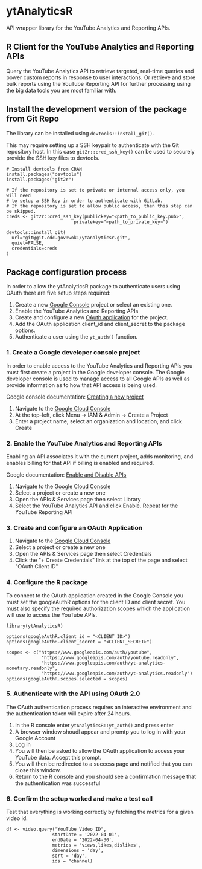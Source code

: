 # ytAnalyticsR

API wrapper library for the YouTube Analytics and Reporting APIs.

## R Client for the YouTube Analytics and Reporting APIs

Query the YouTube Analytics API to retrieve targeted, real-time queries and
power custom reports in response to user interactions. Or retrieve and store
bulk reports using the YouTube Reporting API for further processing using
the big data tools you are most familiar with.

## Install the development version of the package from Git Repo

The library can be installed using `devtools::install_git()`.

This may require setting up a SSH keypair to authenticate with the Git repository
host.  In this case `git2r::cred_ssh_key()` can be used to securely provide
the SSH key files to devtools.

```
# Install devtools from CRAN
install.packages("devtools")
install.packages("git2r")

# If the repository is set to private or internal access only, you will need
# to setup a SSH key in order to authenticate with GitLab.
# If the repository is set to allow public access, then this step can be skipped.
creds <- git2r::cred_ssh_key(publickey="<path_to_public_key.pub>",
                         privatekey="<path_to_private_key>")

devtools::install_git(
  url="git@git.cdc.gov:wok1/ytanalyticsr.git",
  quiet=FALSE,
  credentials=creds
)
```

## Package configuration process

In order to allow the ytAnalyticsR package to authenticate users using OAuth
there are five setup steps required:

1. Create a new [Google Console](https://console.cloud.google.com/) project or select an existing one.
2. Enable the YouTube Analytics and Reporting APIs
3. Create and configure a new [OAuth application](https://support.google.com/googleapi/answer/6158849?hl=en) for the project.
4. Add the OAuth application client_id and client_secret to the package options.
5. Authenticate a user using the `yt_auth()` function.

### 1. Create a Google developer console project
In order to enable access to the YouTube Analytics and Reporting APIs you must first create
a project in the Google developer console. The Google developer console is used to manage access to all Google APIs as well as provide information as to how that API access is being used.

Google console documentation: [Creating a new project](https://developers.google.com/workspace/guides/create-project)

1. Navigate to the [Google Cloud Console](https://console.cloud.google.com/)
2. At the top-left, click Menu -> IAM & Admin -> Create a Project
3. Enter a project name, select an organization and location, and click Create

### 2. Enable the YouTube Analytics and Reporting APIs
Enabling an API associates it with the current project, adds monitoring, and enables billing for that API if billing is enabled and required.

Google documentation: [Enable and Disable APIs](https://support.google.com/googleapi/answer/6158841?hl=en&ref_topic=7013279)

1. Navigate to the [Google Cloud Console](https://console.cloud.google.com/)
2. Select a project or create a new one
3. Open the APIs & Services page then select Library
4. Select the YouTube Analytics API and click Enable.  Repeat for the YouTube Reporting API

### 3. Create and configure an OAuth Application
1. Navigate to the [Google Cloud Console](https://console.cloud.google.com/)
2. Select a project or create a new one
3. Open the APIs & Services page then select Credentials
4. Click the "+ Create Credentials" link at the top of the page and select "OAuth Client ID"

### 4. Configure the R package
To connect to the OAuth application created in the Google Console you must set
the googleAuthR options for the client ID and client secret.  You must also
specify the required authorization scopes which the application will use to
access the YouTube APIs.

```
library(ytAnalyticsR)

options(googleAuthR.client_id = "<CLIENT_ID>")
options(googleAuthR.client_secret = "<CLIENT_SECRET>")

scopes <- c("https://www.googleapis.com/auth/youtube",
             "https://www.googleapis.com/auth/youtube.readonly",
             "https://www.googleapis.com/auth/yt-analytics-monetary.readonly",
             "https://www.googleapis.com/auth/yt-analytics.readonly")
options(googleAuthR.scopes.selected = scopes)
```

### 5. Authenticate with the API using OAuth 2.0
The OAuth authentication process requires an interactive environment and the authentication token will expire after 24 hours.

1. In the R console enter `ytAnalyticsR::yt_auth()` and press enter
2. A browser window shoudl appear and promtp you to log in with your Google Account
3. Log in
4. You will then be asked to allow the OAuth application to access your YouTube data.  Accept this prompt.
5. You will then be redirected to a success page and notified that you can close this window.
6. Return to the R console and you should see a confirmation message that the authentication was successful

### 6. Confirm the setup worked and make a test call
Test that everything is working correctly by fetching the metrics for a given
video id.

```
df <- video.query("YouTube_Video_ID",
                 startDate = '2022-04-01',
                 endDate = '2022-04-30',
                 metrics = 'views,likes,dislikes',
                 dimensions = 'day',
                 sort = 'day',
                 ids = "channel)
```